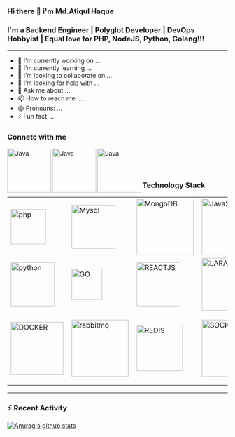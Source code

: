 ### Hi there 👋 i'm Md.Atiqul Haque

### I'm a Backend Engineer | Polyglot Developer | DevOps Hobbyist | Equal love for PHP, NodeJS, Python, Golang!!!
----

- 🔭 I’m currently working on ...
- 🌱 I’m currently learning ...
- 👯 I’m looking to collaborate on ...
- 🤔 I’m looking for help with ...
- 💬 Ask me about ...
- 📫 How to reach me: ...
- 😄 Pronouns: ...
- ⚡ Fun fact: ...


### Connetc with me

[<img align="left" alt="Java" width="100px" src="https://img.shields.io/badge/linkedin-%230077B5.svg?&style=for-the-badge&logo=linkedin&logoColor=white" />](https://pages.github.com/)
[<img align="left" alt="Java" width="100px" src="https://img.shields.io/badge/facebook-%231877F2.svg?&style=for-the-badge&logo=facebook&logoColor=white" />](https://pages.github.com/)
[<img align="left" alt="Java" width="100px" src="https://img.shields.io/badge/stack%20overflow-FE7A16?logo=stack-overflow&logoColor=white&style=for-the-badge" />](https://pages.github.com/)

<br/>
<br/>
<br/>

### Technology Stack


<table>
<tr>
     
  <td><img align="left" alt="php" width="80px" src="https://img.shields.io/badge/php-%23777BB4.svg?&style=for-the-badge&logo=php&logoColor=white" /></td>
  <td><img align="left" alt="Mysql" width="100px" src="https://img.shields.io/badge/mysql-%2300f.svg?&style=for-the-badge&logo=mysql&logoColor=white" /></td>
  <td>
    <img align="left" alt="MongoDB" width="130px" src="https://img.shields.io/badge/MongoDB-%234ea94b.svg?&style=for-the-badge&logo=mongodb&logoColor=white" />     </td>
  <td>
    <img align="left" alt="JavaScript" width="130px" src="https://img.shields.io/badge/javascript-%23F7DF1E.svg?&style=for-the-badge&logo=javascript&logoColor=black" />
  </td>
  <td>
    <img align="left" alt="nodejs" width="100px" src="https://img.shields.io/badge/node.js%20-%2343853D.svg?&style=for-the-badge&logo=node.js&logoColor=white" />
  </td>
</tr>

<tr>
<td>
        <img align="left" alt="python" width="100px" src="https://img.shields.io/badge/python-%233776AB.svg?&style=for-the-badge&logo=python&logoColor=white" />         </td>
  <td>
    <img align="left" alt="GO" width="70px" src="https://img.shields.io/badge/go-%2300ADD8.svg?&style=for-the-badge&logo=go&logoColor=white" />
  </td>

  <td>
    <img align="left" alt="REACTJS" width="100px" src="https://img.shields.io/badge/react%20-%2320232a.svg?&style=for-the-badge&logo=react&logoColor=%2361DAFB" />
  </td>
  
 
  <td>
    <img align="left" alt="LARAVEL" width="120px" src="https://img.shields.io/badge/laravel%20-%23FF2D20.svg?&style=for-the-badge&logo=laravel&logoColor=white" />
  </td>
  <td>
    <img align="left" alt="REDUX" width="110px" src="https://img.shields.io/badge/redux%20-%23593d88.svg?&style=for-the-badge&logo=redux&logoColor=white" />
  </td>
</tr>


<tr>
<td>
  <img align="left" alt="DOCKER" width="120px" src="https://img.shields.io/badge/docker-2496ED?logo=docker&logoColor=white&style=for-the-badge" />
</td>
  
 <td>
  <img align="left" alt="rabbitmq" width="130px" src="https://img.shields.io/badge/rabbitmq-FF6600?logo=rabbitmq&logoColor=white&style=for-the-badge" />
</td>


<td>
  <img align="left" alt="REDIS" width="105px" src="https://img.shields.io/badge/redis-DC382D?logo=redis&logoColor=white&style=for-the-badge" />
</td>

<td>
  <img align="left" alt="SOCKET.IO" width="130px" src="https://img.shields.io/badge/socket.io-101010?logo=socket.io&logoColor=white&style=for-the-badge" />
</td>

<td>
  <img align="left" alt="Elasticsearch" width="160px" src="https://img.shields.io/badge/Elasticsearch-005571?logo=Elasticsearch&logoColor=white&style=for-the-badge" />
</td>


</tr>
  </table>

--- 
### :zap: Recent Activity


[![Anurag's github stats](https://github-readme-stats.vercel.app/api?username=atiqulhaque)](https://github.com/AtiqulHaque/github-readme-stats)

<br />
<br />
